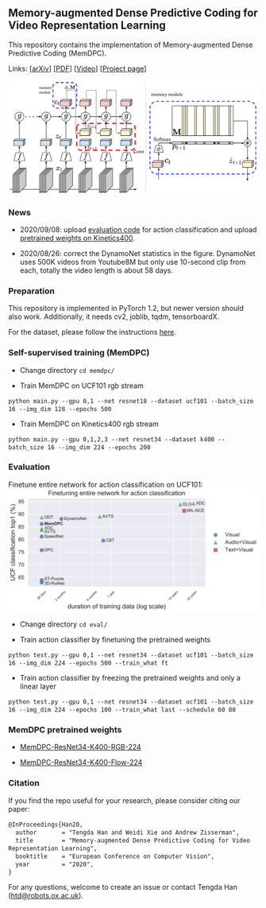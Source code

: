 ## Memory-augmented Dense Predictive Coding for Video Representation Learning

This repository contains the implementation of Memory-augmented Dense Predictive Coding (MemDPC). 

Links: [[arXiv](https://arxiv.org/abs/2008.01065)] [[PDF](http://www.robots.ox.ac.uk/~vgg/publications/2020/Han20/han20.pdf)] [[Video](https://www.youtube.com/watch?v=XlR7QoM053k)] [[Project page](http://www.robots.ox.ac.uk/~vgg/research/DPC/)]

![arch](asset/arch.png)

### News

* 2020/09/08: upload [evaluation code](https://github.com/TengdaHan/MemDPC#evaluation) for action classification and upload [pretrained weights on Kinetics400](https://github.com/TengdaHan/MemDPC#memdpc-pretrained-weights). 

* 2020/08/26: correct the DynamoNet statistics in the figure. DynamoNet uses 500K videos from Youtube8M but only use 10-second clip from each, totally the video length is about 58 days. 

### Preparation

This repository is implemented in PyTorch 1.2, but newer version should also work.
Additionally, it needs cv2, joblib, tqdm, tensorboardX. 

For the dataset, please follow the instructions [here](process_data/).



### Self-supervised training (MemDPC)

* Change directory `cd memdpc/`

* Train MemDPC on UCF101 rgb stream
```
python main.py --gpu 0,1 --net resnet18 --dataset ucf101 --batch_size 16 --img_dim 128 --epochs 500
```

* Train MemDPC on Kinetics400 rgb stream
```
python main.py --gpu 0,1,2,3 --net resnet34 --dataset k400 --batch_size 16 --img_dim 224 --epochs 200
```

### Evaluation

Finetune entire network for action classification on UCF101:
![arch](asset/finetune.png)

* Change directory `cd eval/`

* Train action classifier by finetuning the pretrained weights
```
python test.py --gpu 0,1 --net resnet34 --dataset ucf101 --batch_size 16 --img_dim 224 --epochs 500 --train_what ft
```

* Train action classifier by freezing the pretrained weights and only a linear layer
```
python test.py --gpu 0,1 --net resnet34 --dataset ucf101 --batch_size 16 --img_dim 224 --epochs 100 --train_what last --schedule 60 80
```

### MemDPC pretrained weights

* [MemDPC-ResNet34-K400-RGB-224](http://www.robots.ox.ac.uk/~htd/memdpc/k400-rgb-224_resnet34_memdpc.pth.tar)

* [MemDPC-ResNet34-K400-Flow-224](http://www.robots.ox.ac.uk/~htd/memdpc/k400-flow-224_resnet34_memdpc.pth.tar)

### Citation

If you find the repo useful for your research, please consider citing our paper: 
```
@InProceedings{Han20,
  author       = "Tengda Han and Weidi Xie and Andrew Zisserman",
  title        = "Memory-augmented Dense Predictive Coding for Video Representation Learning",
  booktitle    = "European Conference on Computer Vision",
  year         = "2020",
}
```
For any questions, welcome to create an issue or contact Tengda Han ([htd@robots.ox.ac.uk](mailto:htd@robots.ox.ac.uk)).


